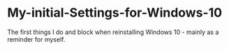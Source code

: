 # My-initial-Settings-for-Windows-10
The first things I do and block when reinstalling Windows 10 - mainly as a reminder for myself. 
